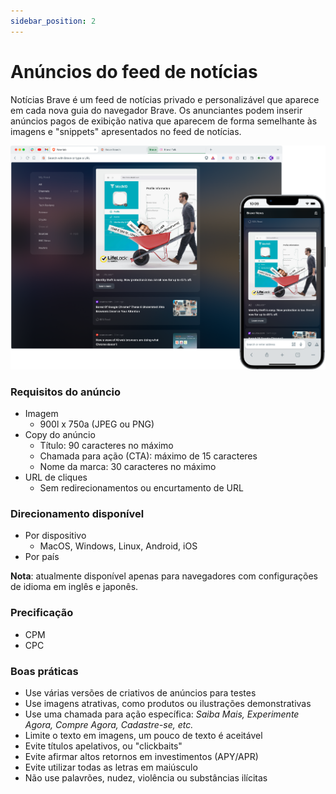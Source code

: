 ```yaml
---
sidebar_position: 2
---
```


# Anúncios do feed de notícias

Notícias Brave é um feed de notícias privado e personalizável que aparece em cada nova guia do navegador Brave. Os anunciantes podem inserir anúncios pagos de exibição nativa que aparecem de forma semelhante às imagens e "snippets" apresentados no feed de notícias.

![Newsfeed.png](/img/Newsfeed.png)

### Requisitos do anúncio

- Imagem
  - 900l x 750a (JPEG ou PNG)
- Copy do anúncio
  - Título: 90 caracteres no máximo
  - Chamada para ação (CTA): máximo de 15 caracteres
  - Nome da marca: 30 caracteres no máximo
- URL de cliques
  - Sem redirecionamentos ou encurtamento de URL

### Direcionamento disponível

- Por dispositivo
  - MacOS, Windows, Linux, Android, iOS
- Por país

**Nota**: atualmente disponível apenas para navegadores com configurações de idioma em inglês e japonês.

### Precificação

- CPM
- CPC

### Boas práticas

- Use várias versões de criativos de anúncios para testes
- Use imagens atrativas, como produtos ou ilustrações demonstrativas
- Use uma chamada para ação específica: _Saiba Mais, Experimente Agora, Compre Agora, Cadastre-se, etc._
- Limite o texto em imagens, um pouco de texto é aceitável
- Evite títulos apelativos, ou "clickbaits"
- Evite afirmar altos retornos em investimentos (APY/APR)
- Evite utilizar todas as letras em maiúsculo
- Não use palavrões, nudez, violência ou substâncias ilícitas
